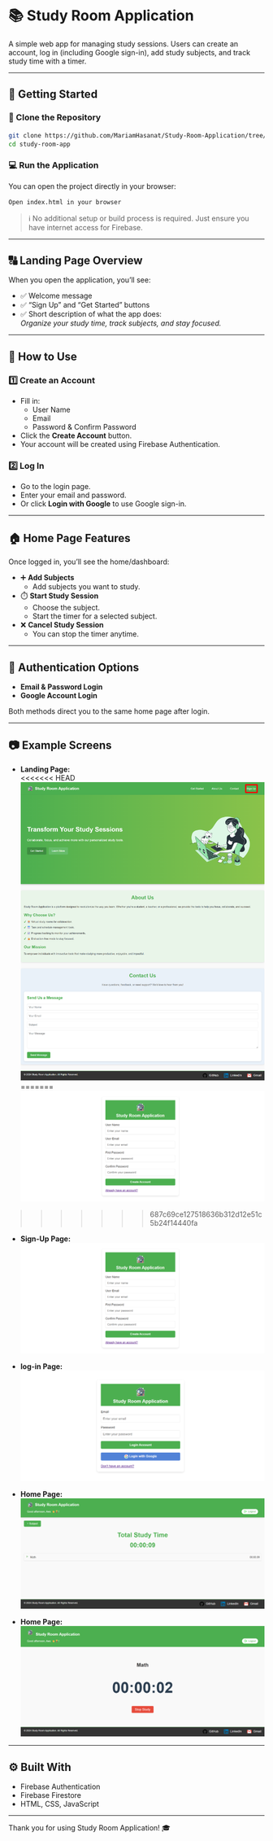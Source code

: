 # 📚 Study Room Application

A simple web app for managing study sessions. Users can create an account, log in (including Google sign-in), add study subjects, and track study time with a timer.

---

## 🚀 Getting Started

### 🔄 Clone the Repository

```bash
git clone https://github.com/MariamHasanat/Study-Room-Application/tree/aws-nassar
cd study-room-app
```

### 💻 Run the Application

You can open the project directly in your browser:

```bash
Open index.html in your browser
```

> ℹ️ No additional setup or build process is required. Just ensure you have internet access for Firebase.

---

## 🔠 Landing Page Overview

When you open the application, you’ll see:

- ✅ Welcome message
- ✅ “Sign Up” and “Get Started” buttons
- ✅ Short description of what the app does:\
  *Organize your study time, track subjects, and stay focused.*

---

## 📝 How to Use

### 1️⃣ Create an Account

- Fill in:
  - User Name
  - Email
  - Password & Confirm Password
- Click the **Create Account** button.
- Your account will be created using Firebase Authentication.

### 2️⃣ Log In

- Go to the login page.
- Enter your email and password.
- Or click **Login with Google** to use Google sign-in.

---

## 🏠 Home Page Features

Once logged in, you’ll see the home/dashboard:

- ➕ **Add Subjects**
  - Add subjects you want to study.
- ⏱️ **Start Study Session**
  - Choose the subject.
  - Start the timer for a selected subject.
- ❌ **Cancel Study Session**
  - You can stop the timer anytime.

---

## 🔐 Authentication Options

- **Email & Password Login**
- **Google Account Login**

Both methods direct you to the same home page after login.

---

## 📷 Example Screens

- **Landing Page:**\
<<<<<<< HEAD
![Sign-Up Page](./screenshots/landing.png)
=======
![Sign-Up Page](./Screenshots/signup.png)
>>>>>>> 687c69ce127518636b312d12e51c5b24f14440fa

- **Sign-Up Page:**\
![Sign-Up Page](./screenshots/signup.png)

- **log-in Page:**\
![Sign-Up Page](./screenshots/login.png)

- **Home Page:**\
![Sign-Up Page](./screenshots/home.png)

- **Home Page:**\
![Sign-Up Page](./screenshots/study.png)
---

## ⚙️ Built With

- Firebase Authentication
- Firebase Firestore
- HTML, CSS, JavaScript

---

Thank you for using Study Room Application! 🎓

